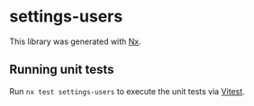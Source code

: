 # settings-users

This library was generated with [Nx](https://nx.dev).

## Running unit tests

Run `nx test settings-users` to execute the unit tests via [Vitest](https://vitest.dev/).
